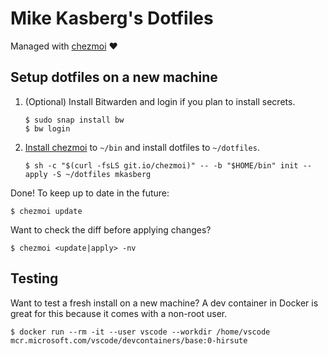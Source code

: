 # Mike Kasberg's Dotfiles

Managed with [chezmoi](https://www.chezmoi.io) ❤️

## Setup dotfiles on a new machine

  1. (Optional) Install Bitwarden and login if you plan to install secrets.
     ```
     $ sudo snap install bw
     $ bw login
     ```

  2. [Install chezmoi](https://www.chezmoi.io/docs/install/) to `~/bin` and
     install dotfiles to `~/dotfiles`.
     ```
     $ sh -c "$(curl -fsLS git.io/chezmoi)" -- -b "$HOME/bin" init --apply -S ~/dotfiles mkasberg
     ```

Done! To keep up to date in the future:

```
$ chezmoi update
```

Want to check the diff before applying changes?

```
$ chezmoi <update|apply> -nv
```

## Testing

Want to test a fresh install on a new machine? A dev container in Docker is
great for this because it comes with a non-root user.

```
$ docker run --rm -it --user vscode --workdir /home/vscode mcr.microsoft.com/vscode/devcontainers/base:0-hirsute
```
